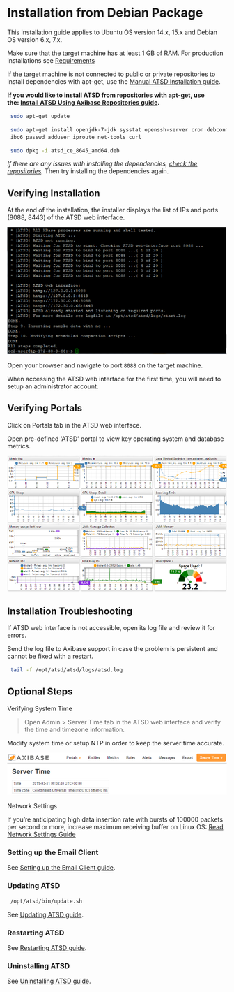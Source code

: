 # Installation from Debian Package


This installation guide applies to Ubuntu OS version 14.x, 15.x and
Debian OS version 6.x, 7.x.

Make sure that the target machine has at least 1 GB of RAM. For
production installations see
[Requirements](../administration/requirements.md "ATSD Requirements")

If the target machine is not connected to public or private repositories
to install dependencies with apt-get, use the [Manual ATSD Installation
guide](../administration/update-manual.md "Manual ATSD Installation").

**If you would like to install ATSD from repositories with apt-get, use
the: [Install ATSD Using Axibase Repositories
guide](installing-from-repository.md "Install ATSD Using Axibase Repositories").**

```sh
 sudo apt-get update                                                      
```

```sh
 sudo apt-get install openjdk-7-jdk sysstat openssh-server cron debconf l 
 ibc6 passwd adduser iproute net-tools curl
```

```sh
 sudo dpkg -i atsd_ce_8645_amd64.deb
```

*If there are any issues with installing the dependencies, [check the
repositories](modifying-ubuntu-debian-repositories.md "Modifying Repositories").*
Then try installing the dependencies again.


## Verifying Installation

At the end of the installation, the installer displays the list of IPs
and ports (8088, 8443) of the ATSD web interface.

![](images/atsd_install_shell.png "atsd_install_shell")

Open your browser and navigate to port `8088` on the target machine.

When accessing the ATSD web interface for the first time, you will need
to setup an administrator account.

## Verifying Portals

Click on Portals tab in the ATSD web interface.

Open pre-defined ‘ATSD’ portal to view key operating system and database
metrics.

![](images/fresh_atsd_portal21.png "ATSD Host")

## Installation Troubleshooting

If ATSD web interface is not accessible, open its log file and review it
for errors.

Send the log file to Axibase support in case the problem is persistent
and cannot be fixed with a restart.

```sh
 tail -f /opt/atsd/atsd/logs/atsd.log
```

## Optional Steps

Verifying System Time

> Open Admin \> Server Time tab in the ATSD web interface and verify the
time and timezone information.

Modify system time or setup NTP in order to keep the server time
accurate.

![Server\_time](images/Server_time.png)

Network Settings

If you’re anticipating high data insertion rate with bursts of 100000
packets per second or more, increase maximum receiving buffer on Linux
OS: [Read Network Settings
Guide](../administration/networking-settings.md "Network Settings")

### Setting up the Email Client

See [Setting up the Email Client
guide](../administration/setting-up-email-client.md "Email Client").

### Updating ATSD

```sh
 /opt/atsd/bin/update.sh                                                  
```

See [Updating ATSD
guide](../administration/update.md "Update ATSD").

### Restarting ATSD

See [Restarting ATSD
guide](../administration/restarting.md "Restarting ATSD").

### Uninstalling ATSD

See [Uninstalling ATSD
guide](../administration/uninstalling.md "Uninstalling ATSD").
